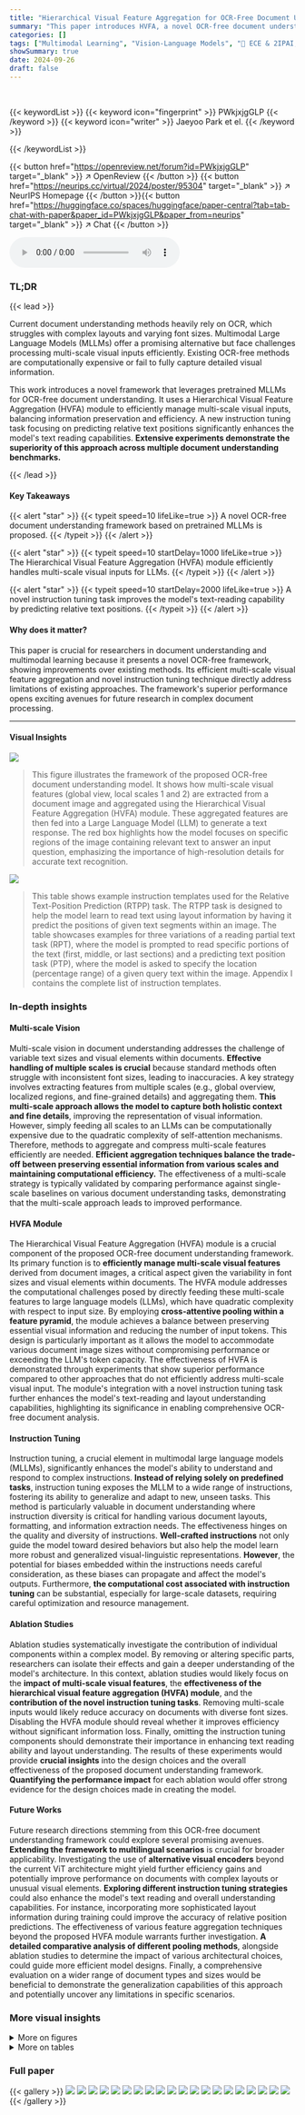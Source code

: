 ```yaml
---
title: "Hierarchical Visual Feature Aggregation for OCR-Free Document Understanding"
summary: "This paper introduces HVFA, a novel OCR-free document understanding framework using MLLMs and multi-scale visual features, achieving superior performance across various document understanding tasks."
categories: []
tags: ["Multimodal Learning", "Vision-Language Models", "🏢 ECE & 2IPAI, Seoul National University",]
showSummary: true
date: 2024-09-26
draft: false
---
```


<br>

{{< keywordList >}}
{{< keyword icon="fingerprint" >}} PWkjxjgGLP {{< /keyword >}}
{{< keyword icon="writer" >}} Jaeyoo Park et el. {{< /keyword >}}
 
{{< /keywordList >}}

{{< button href="https://openreview.net/forum?id=PWkjxjgGLP" target="_blank" >}}
↗ OpenReview
{{< /button >}}
{{< button href="https://neurips.cc/virtual/2024/poster/95304" target="_blank" >}}
↗ NeurIPS Homepage
{{< /button >}}{{< button href="https://huggingface.co/spaces/huggingface/paper-central?tab=tab-chat-with-paper&paper_id=PWkjxjgGLP&paper_from=neurips" target="_blank" >}}
↗ Chat
{{< /button >}}



<audio controls>
    <source src="https://ai-paper-reviewer.com/PWkjxjgGLP/podcast.wav" type="audio/wav">
    Your browser does not support the audio element.
</audio>


### TL;DR


{{< lead >}}

Current document understanding methods heavily rely on OCR, which struggles with complex layouts and varying font sizes.  Multimodal Large Language Models (MLLMs) offer a promising alternative but face challenges processing multi-scale visual inputs efficiently.  Existing OCR-free methods are computationally expensive or fail to fully capture detailed visual information.

This work introduces a novel framework that leverages pretrained MLLMs for OCR-free document understanding.  It uses a Hierarchical Visual Feature Aggregation (HVFA) module to efficiently manage multi-scale visual inputs, balancing information preservation and efficiency.  A new instruction tuning task focusing on predicting relative text positions significantly enhances the model's text reading capabilities.  **Extensive experiments demonstrate the superiority of this approach across multiple document understanding benchmarks.**

{{< /lead >}}


#### Key Takeaways

{{< alert "star" >}}
{{< typeit speed=10 lifeLike=true >}} A novel OCR-free document understanding framework based on pretrained MLLMs is proposed. {{< /typeit >}}
{{< /alert >}}

{{< alert "star" >}}
{{< typeit speed=10 startDelay=1000 lifeLike=true >}} The Hierarchical Visual Feature Aggregation (HVFA) module efficiently handles multi-scale visual inputs for LLMs. {{< /typeit >}}
{{< /alert >}}

{{< alert "star" >}}
{{< typeit speed=10 startDelay=2000 lifeLike=true >}} A novel instruction tuning task improves the model's text-reading capability by predicting relative text positions. {{< /typeit >}}
{{< /alert >}}

#### Why does it matter?
This paper is crucial for researchers in document understanding and multimodal learning because it presents a novel OCR-free framework, showing improvements over existing methods.  Its efficient multi-scale visual feature aggregation and novel instruction tuning technique directly address limitations of existing approaches.  The framework's superior performance opens exciting avenues for future research in complex document processing.

------
#### Visual Insights



![](https://ai-paper-reviewer.com/PWkjxjgGLP/figures_2_1.jpg)

> This figure illustrates the framework of the proposed OCR-free document understanding model.  It shows how multi-scale visual features (global view, local scales 1 and 2) are extracted from a document image and aggregated using the Hierarchical Visual Feature Aggregation (HVFA) module.  These aggregated features are then fed into a Large Language Model (LLM) to generate a text response. The red box highlights how the model focuses on specific regions of the image containing relevant text to answer an input question, emphasizing the importance of high-resolution details for accurate text recognition.





![](https://ai-paper-reviewer.com/PWkjxjgGLP/tables_5_1.jpg)

> This table shows example instruction templates used for the Relative Text-Position Prediction (RTPP) task.  The RTPP task is designed to help the model learn to read text using layout information by having it predict the positions of given text segments within an image.  The table showcases examples for three variations of a reading partial text task (RPT), where the model is prompted to read specific portions of the text (first, middle, or last sections) and a predicting text position task (PTP), where the model is asked to specify the location (percentage range) of a given query text within the image. Appendix I contains the complete list of instruction templates.





### In-depth insights


#### Multi-scale Vision
Multi-scale vision in document understanding addresses the challenge of variable text sizes and visual elements within documents.  **Effective handling of multiple scales is crucial** because standard methods often struggle with inconsistent font sizes, leading to inaccuracies.  A key strategy involves extracting features from multiple scales (e.g., global overview, localized regions, and fine-grained details) and aggregating them.  **This multi-scale approach allows the model to capture both holistic context and fine details**, improving the representation of visual information.  However, simply feeding all scales to an LLMs can be computationally expensive due to the quadratic complexity of self-attention mechanisms.  Therefore, methods to aggregate and compress multi-scale features efficiently are needed. **Efficient aggregation techniques balance the trade-off between preserving essential information from various scales and maintaining computational efficiency.**  The effectiveness of a multi-scale strategy is typically validated by comparing performance against single-scale baselines on various document understanding tasks, demonstrating that the multi-scale approach leads to improved performance.

#### HVFA Module
The Hierarchical Visual Feature Aggregation (HVFA) module is a crucial component of the proposed OCR-free document understanding framework.  Its primary function is to **efficiently manage multi-scale visual features** derived from document images, a critical aspect given the variability in font sizes and visual elements within documents.  The HVFA module addresses the computational challenges posed by directly feeding these multi-scale features to large language models (LLMs), which have quadratic complexity with respect to input size.  By employing **cross-attentive pooling within a feature pyramid**, the module achieves a balance between preserving essential visual information and reducing the number of input tokens. This design is particularly important as it allows the model to accommodate various document image sizes without compromising performance or exceeding the LLM's token capacity.  The effectiveness of HVFA is demonstrated through experiments that show superior performance compared to other approaches that do not efficiently address multi-scale visual input.  The module's integration with a novel instruction tuning task further enhances the model's text-reading and layout understanding capabilities, highlighting its significance in enabling comprehensive OCR-free document analysis.

#### Instruction Tuning
Instruction tuning, a crucial element in multimodal large language models (MLLMs), significantly enhances the model's ability to understand and respond to complex instructions.  **Instead of relying solely on predefined tasks**, instruction tuning exposes the MLLM to a wide range of instructions, fostering its ability to generalize and adapt to new, unseen tasks.  This method is particularly valuable in document understanding where instruction diversity is critical for handling various document layouts, formatting, and information extraction needs.  The effectiveness hinges on the quality and diversity of instructions.  **Well-crafted instructions** not only guide the model toward desired behaviors but also help the model learn more robust and generalized visual-linguistic representations.  **However**,  the potential for biases embedded within the instructions needs careful consideration, as these biases can propagate and affect the model's outputs.  Furthermore, **the computational cost associated with instruction tuning** can be substantial, especially for large-scale datasets, requiring careful optimization and resource management.

#### Ablation Studies
Ablation studies systematically investigate the contribution of individual components within a complex model. By removing or altering specific parts, researchers can isolate their effects and gain a deeper understanding of the model's architecture.  In this context, ablation studies would likely focus on the **impact of multi-scale visual features**, the **effectiveness of the hierarchical visual feature aggregation (HVFA) module**, and the **contribution of the novel instruction tuning tasks**. Removing multi-scale inputs would likely reduce accuracy on documents with diverse font sizes.  Disabling the HVFA module should reveal whether it improves efficiency without significant information loss.  Finally, omitting the instruction tuning components should demonstrate their importance in enhancing text reading ability and layout understanding. The results of these experiments would provide **crucial insights** into the design choices and the overall effectiveness of the proposed document understanding framework.  **Quantifying the performance impact** for each ablation would offer strong evidence for the design choices made in creating the model.

#### Future Works
Future research directions stemming from this OCR-free document understanding framework could explore several promising avenues. **Extending the framework to multilingual scenarios** is crucial for broader applicability.  Investigating the use of **alternative visual encoders** beyond the current ViT architecture might yield further efficiency gains and potentially improve performance on documents with complex layouts or unusual visual elements.  **Exploring different instruction tuning strategies** could also enhance the model's text reading and overall understanding capabilities.  For instance, incorporating more sophisticated layout information during training could improve the accuracy of relative position predictions.  The effectiveness of various feature aggregation techniques beyond the proposed HVFA module warrants further investigation.  **A detailed comparative analysis of different pooling methods**, alongside ablation studies to determine the impact of various architectural choices, could guide more efficient model designs.  Finally, a comprehensive evaluation on a wider range of document types and sizes would be beneficial to demonstrate the generalization capabilities of this approach and potentially uncover any limitations in specific scenarios.


### More visual insights

<details>
<summary>More on figures
</summary>


![](https://ai-paper-reviewer.com/PWkjxjgGLP/figures_4_1.jpg)

> This figure illustrates the Hierarchical Visual Feature Aggregation (HVFA) module's architecture.  The left panel shows how the module uses a feature pyramid to combine visual features from different resolutions (high-resolution and low-resolution). The right panel zooms in on the cross-attentive pooling mechanism within the HVFA, illustrating how each low-resolution feature attends to all high-resolution features to compress information while maintaining detail.


![](https://ai-paper-reviewer.com/PWkjxjgGLP/figures_8_1.jpg)

> The left plot shows that using multiple scales and HVFA improves the model's performance. The right plot demonstrates the model's robustness to text truncation by using RPT which reads a portion of the text within the image.


![](https://ai-paper-reviewer.com/PWkjxjgGLP/figures_9_1.jpg)

> This figure illustrates the architecture of the proposed OCR-free document understanding framework. It shows how multi-scale visual features are extracted from a document image, aggregated using the Hierarchical Visual Feature Aggregation (HVFA) module, and fed into a large language model (LLM) to generate a textual response.  The figure highlights the importance of using multi-scale features to handle varying font sizes and the role of the HVFA module in efficiently managing the information from different scales. The red box emphasizes the need to capture fine-grained visual details from high-resolution images.


</details>




<details>
<summary>More on tables
</summary>


![](https://ai-paper-reviewer.com/PWkjxjgGLP/tables_6_1.jpg)
> This table compares different baselines used for OCR-free document understanding. It lists the number of model parameters, trainable parameters, pretraining data, and fine-tuning data for each baseline.  The baselines are categorized into two groups: 'Document-specific Pretraining' and 'MLLM-based Instruction Tuning'.  The table helps to illustrate the differences in model size, training data, and approach used among various OCR-free methods.

![](https://ai-paper-reviewer.com/PWkjxjgGLP/tables_6_2.jpg)
> This table presents a quantitative comparison of the proposed model's performance against other state-of-the-art OCR-free document understanding methods across various benchmark datasets.  The datasets cover diverse document understanding tasks, including visual question answering, infographics question answering, form information extraction, table fact verification, chart question answering, visual machine reading comprehension, and text-based visual question answering.  The table highlights the superior performance of the proposed approach, indicated by boldfaced numbers showing the best results in each task. The results demonstrate the effectiveness of the proposed method in handling various document types and complexity levels.

![](https://ai-paper-reviewer.com/PWkjxjgGLP/tables_7_1.jpg)
> This table presents the results of ablation studies conducted using the BLIP-2-based model.  The impact of different components on model performance is evaluated across various document understanding tasks (DocVQA, InfoVQA, DeepForm, etc.). The results show the effect of including multi-scale features (MS), the hierarchical visual feature aggregation (HVFA) module, a reconstruction layer, and the relative text position prediction (RTPP) task on overall performance. Notably, only when both multi-scale features and the HVFA module are used, reconstruction loss is considered. 

![](https://ai-paper-reviewer.com/PWkjxjgGLP/tables_7_2.jpg)
> This table presents the results of an ablation study investigating different variations of the hierarchical visual feature aggregation (HVFA) techniques.  The study uses a BLIP-2-based model and evaluates performance across multiple document understanding benchmarks (DocVQA, InfoVQA, DeepForm, KLC, WTQ, TabFact, ChartQA, VisualMRC, TextVQA, and TextCaps). Variations include: spatial dimension reduction methods (max pooling, linear projectors, cross-attentive pooling, and cross-local-attentive pooling), query token initialization strategies (random vectors and max-pooled features), stop-gradient techniques (with and without stop-gradient), and reconstruction loss weight adjustments (λ = 1.0, λ = 0.1, λ = 0.01, and λ = 0). The table shows the impact of each variation on the performance metrics for each benchmark.

![](https://ai-paper-reviewer.com/PWkjxjgGLP/tables_8_1.jpg)
> This table compares the performance of the proposed OCR-free document understanding framework with other existing OCR-free baselines across ten different document understanding benchmarks.  It shows the performance (measured using different metrics appropriate to each benchmark) for each model on several tasks. The bold numbers highlight the best performing model for each task.

![](https://ai-paper-reviewer.com/PWkjxjgGLP/tables_16_1.jpg)
> This table presents a quantitative comparison of the proposed model's performance against other state-of-the-art OCR-free document understanding baselines across multiple benchmark datasets.  The datasets evaluate various aspects of document understanding, including visual question answering, information extraction, and table fact verification.  The bold numbers highlight the best performance achieved by any model for each specific benchmark.

![](https://ai-paper-reviewer.com/PWkjxjgGLP/tables_16_2.jpg)
> This table shows the performance of the BLIP-2 based model on various document understanding benchmarks with different numbers of visual scales used as input.  The number of scales refers to the levels of detail incorporated through the shape-adaptive cropping (SAC) method (global, nh x nw, and 2nh x 2nw).  The table presents the trade-off between model performance and computational efficiency, as adding scales improves accuracy but reduces the throughput (images processed per second).

![](https://ai-paper-reviewer.com/PWkjxjgGLP/tables_17_1.jpg)
> This table compares the performance of the proposed OCR-free document understanding framework with the state-of-the-art (SOTA) methods for each of the ten document understanding benchmark datasets.  It highlights the relative performance of the proposed approach against task-specific models, showcasing its ability to perform well across diverse and challenging tasks compared to specialized methods.

![](https://ai-paper-reviewer.com/PWkjxjgGLP/tables_18_1.jpg)
> This table presents the configurations of several OCR-free document understanding baselines.  It compares different methods across several key metrics, including the number of model parameters, the number of trainable parameters, the size of the pretraining data used, and the size of the fine-tuning data used.  This allows for a comparison of the computational resources and data requirements of different approaches to OCR-free document understanding.

</details>




### Full paper

{{< gallery >}}
<img src="https://ai-paper-reviewer.com/PWkjxjgGLP/1.png" class="grid-w50 md:grid-w33 xl:grid-w25" />
<img src="https://ai-paper-reviewer.com/PWkjxjgGLP/2.png" class="grid-w50 md:grid-w33 xl:grid-w25" />
<img src="https://ai-paper-reviewer.com/PWkjxjgGLP/3.png" class="grid-w50 md:grid-w33 xl:grid-w25" />
<img src="https://ai-paper-reviewer.com/PWkjxjgGLP/4.png" class="grid-w50 md:grid-w33 xl:grid-w25" />
<img src="https://ai-paper-reviewer.com/PWkjxjgGLP/5.png" class="grid-w50 md:grid-w33 xl:grid-w25" />
<img src="https://ai-paper-reviewer.com/PWkjxjgGLP/6.png" class="grid-w50 md:grid-w33 xl:grid-w25" />
<img src="https://ai-paper-reviewer.com/PWkjxjgGLP/7.png" class="grid-w50 md:grid-w33 xl:grid-w25" />
<img src="https://ai-paper-reviewer.com/PWkjxjgGLP/8.png" class="grid-w50 md:grid-w33 xl:grid-w25" />
<img src="https://ai-paper-reviewer.com/PWkjxjgGLP/9.png" class="grid-w50 md:grid-w33 xl:grid-w25" />
<img src="https://ai-paper-reviewer.com/PWkjxjgGLP/10.png" class="grid-w50 md:grid-w33 xl:grid-w25" />
<img src="https://ai-paper-reviewer.com/PWkjxjgGLP/11.png" class="grid-w50 md:grid-w33 xl:grid-w25" />
<img src="https://ai-paper-reviewer.com/PWkjxjgGLP/12.png" class="grid-w50 md:grid-w33 xl:grid-w25" />
<img src="https://ai-paper-reviewer.com/PWkjxjgGLP/13.png" class="grid-w50 md:grid-w33 xl:grid-w25" />
<img src="https://ai-paper-reviewer.com/PWkjxjgGLP/14.png" class="grid-w50 md:grid-w33 xl:grid-w25" />
<img src="https://ai-paper-reviewer.com/PWkjxjgGLP/15.png" class="grid-w50 md:grid-w33 xl:grid-w25" />
<img src="https://ai-paper-reviewer.com/PWkjxjgGLP/16.png" class="grid-w50 md:grid-w33 xl:grid-w25" />
<img src="https://ai-paper-reviewer.com/PWkjxjgGLP/17.png" class="grid-w50 md:grid-w33 xl:grid-w25" />
<img src="https://ai-paper-reviewer.com/PWkjxjgGLP/18.png" class="grid-w50 md:grid-w33 xl:grid-w25" />
<img src="https://ai-paper-reviewer.com/PWkjxjgGLP/19.png" class="grid-w50 md:grid-w33 xl:grid-w25" />
<img src="https://ai-paper-reviewer.com/PWkjxjgGLP/20.png" class="grid-w50 md:grid-w33 xl:grid-w25" />
{{< /gallery >}}